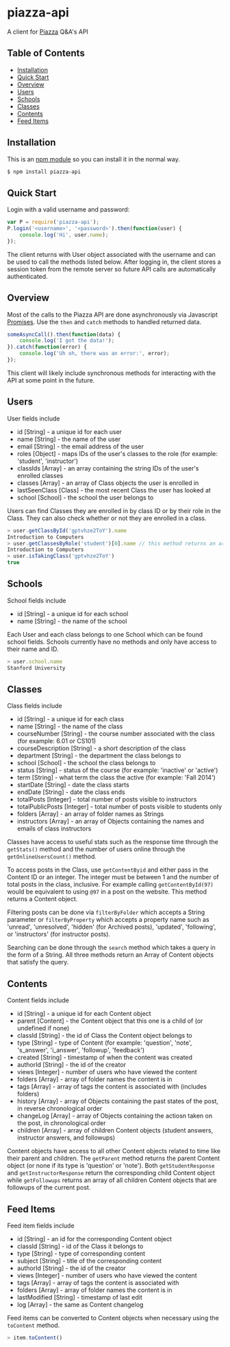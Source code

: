 # piazza-api

A client for [Piazza](https://piazza.com/) Q&A's API

## Table of Contents

- [Installation](#installation)
- [Quick Start](#quick-start)
- [Overview](#overview)
- [Users](#users)
- [Schools](#schools)
- [Classes](#classes)
- [Contents](#contents)
- [Feed Items](#feed-items)

## Installation

This is an [npm module](https://www.npmjs.com/package/piazza-api) so you can install it in the normal way.
```sh
$ npm install piazza-api
```

## Quick Start

Login with a valid username and password:
```js
var P = require('piazza-api');
P.login('<username>', '<password>').then(function(user) {
    console.log('Hi', user.name);
});
```
The client returns with User object associated with the username and can be used to call the methods listed below. After logging in, the client stores a session token from the remote server so future API calls are automatically authenticated.

## Overview

Most of the calls to the Piazza API are done asynchronously via Javascript [Promises](http://www.html5rocks.com/en/tutorials/es6/promises/). Use the `then` and `catch` methods to handled returned data.
```js
someAsyncCall().then(function(data) {
    console.log('I got the data!');
}).catch(function(error) {
    console.log('Uh oh, there was an error:', error);
});
```
This client will likely include synchronous methods for interacting with the API at some point in the future.

## Users

User fields include

* id [String] - a unique id for each user
* name [String] - the name of the user
* email [String] - the email address of the user
* roles [Object] - maps IDs of the user's classes to the role (for example: 'student', 'instructor')
* classIds [Array] - an array containing the string IDs of the user's enrolled classes
* classes [Array] - an array of Class objects the user is enrolled in
* lastSeenClass [Class] - the most recent Class the user has looked at
* school [School] - the school the user belongs to

Users can find Classes they are enrolled in by class ID or by their role in the Class. They can also check whether or not they are enrolled in a class.
```js
> user.getClassById('gptvhze2ToY').name
Introduction to Computers
> user.getClassesByRole('student')[0].name // this method returns an array
Introduction to Computers
> user.isTakingClass('gptvhze2ToY')
true
``` 

## Schools

School fields include

* id [String] - a unique id for each school
* name [String] - the name of the school

Each User and each class belongs to one School which can be found school fields. Schools currently have no methods and only have access to their name and ID.
```js
> user.school.name
Stanford University
```

## Classes

Class fields include

* id [String] - a unique id for each class
* name [String] - the name of the class
* courseNumber [String] - the course number associated with the class (for example: 6.01 or CS101)
* courseDescription [String] - a short description of the class
* department [String] - the department the class belongs to
* school [School] - the school the class belongs to
* status [String] - status of the course (for example: 'inactive' or 'active')
* term [String] - what term the class the active (for example: 'Fall 2014')
* startDate [String] - date the class starts
* endDate [String] - date the class ends
* totalPosts [Integer] - total number of posts visible to instructors
* totalPublicPosts [Integer] - total number of posts visible to students only
* folders [Array] - an array of folder names as Strings
* instructors [Array] - an array of Objects containing the names and emails of class instructors

Classes have access to useful stats such as the response time through the `getStats()` method and the number of users online through the `getOnlineUsersCount()` method.

To access posts in the Class, use `getContentByid` and either pass in the Content ID or an integer. The integer must be between 1 and the number of total posts in the class, inclusive. For example calling `getContentById(97)` would be equivalent to using `@97` in a post on the website. This method returns a Content object.

Filtering posts can be done via `filterByFolder` which accepts a String parameter or `filterByProperty` which accepts a property name such as 'unread', 'unresolved', 'hidden' (for Archived posts), 'updated', 'following', or 'instructors' (for instructor posts). 

Searching can be done through the `search` method which takes a query in the form of a String. All three methods return an Array of Content objects that satisfy the query.

## Contents

Content fields include

* id [String] - a unique id for each Content object
* parent [Content] - the Content object that this one is a child of (or undefined if none)
* classId [String] - the id of Class the Content object belongs to
* type [String] - type of Content (for example: 'question', 'note', 's_answer', 'i_answer', 'followup', 'feedback')
* created [String] - timestamp of when the content was created
* authorId [String] - the id of the creator
* views [Integer] - number of users who have viewed the content
* folders [Array] - array of folder names the content is in
* tags [Array] - array of tags the content is associated with (includes folders)
* history [Array] - array of Objects containing the past states of the post, in reverse chronological order
* changeLog [Array] - array of Objects containing the actiosn taken on the post, in chronological order
* children [Array] - array of children Content objects (student answers, instructor answers, and followups)

Content objects have access to all other Content objects related to time like their parent and children. The `getParent` method returns the parent Content object (or none if its type is 'question' or 'note'). Both `getStudentResponse` and `getInstructorResponse` return the corresponding child Content object while `getFollowups` returns an array of all children Content objects that are followups of the current post.

## Feed Items

Feed item fields include

* id [String] - an id for the corresponding Content object
* classId [String] - id of the Class it belongs to
* type [String] - type of corresponding content
* subject [String] - title of the corresponding content
* authorId [String] - the id of the creator
* views [Integer] - number of users who have viewed the content
* tags [Array] - array of tags the content is associated with
* folders [Array] - array of folder names the content is in
* lastModified [String] - timestamp of last edit
* log [Array] - the same as Content changelog

Feed items can be converted to Content objects when necessary using the `toContent` method.

```js
> item.toContent()
```